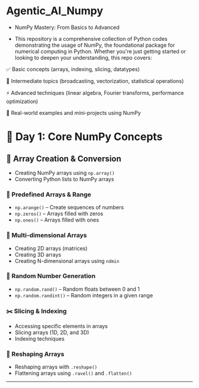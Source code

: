 # Agentic_AI_Numpy
- NumPy Mastery: From Basics to Advanced

- This repository is a comprehensive collection of Python codes demonstrating the usage of NumPy, the foundational package for numerical computing in Python. Whether you're just getting started or looking to deepen your understanding, this repo covers:

✅ Basic concepts (arrays, indexing, slicing, datatypes)

🔁 Intermediate topics (broadcasting, vectorization, statistical operations)

⚡ Advanced techniques (linear algebra, Fourier transforms, performance optimization)

📘 Real-world examples and mini-projects using NumPy

# 📆 Day 1: Core NumPy Concepts

## 🔢 Array Creation & Conversion
- Creating NumPy arrays using `np.array()`
- Converting Python lists to NumPy arrays

### 🔁 Predefined Arrays & Range
- `np.arange()` – Create sequences of numbers
- `np.zeros()` – Arrays filled with zeros
- `np.ones()` – Arrays filled with ones

### 🔲 Multi-dimensional Arrays
- Creating 2D arrays (matrices)
- Creating 3D arrays
- Creating N-dimensional arrays using `ndmin`

### 🎲 Random Number Generation
- `np.random.rand()` – Random floats between 0 and 1
- `np.random.randint()` – Random integers in a given range

### ✂️ Slicing & Indexing
- Accessing specific elements in arrays
- Slicing arrays (1D, 2D, and 3D)
- Indexing techniques

### 🔄 Reshaping Arrays
- Reshaping arrays with `.reshape()`
- Flattening arrays using `.ravel()` and `.flatten()`

---

